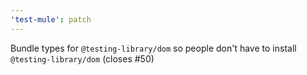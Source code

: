 ```yaml
---
'test-mule': patch
---
```


Bundle types for `@testing-library/dom` so people don't have to install `@testing-library/dom` (closes #50)
